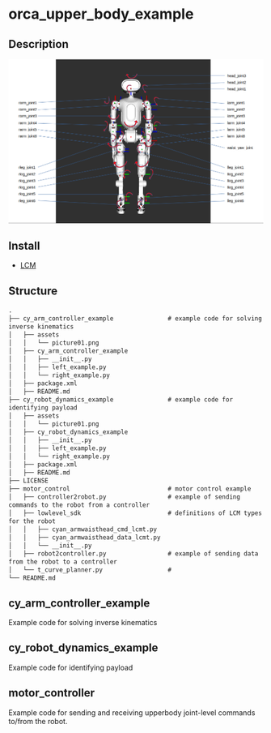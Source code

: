 # orca_upper_body_example

## Description

![](./assets/description.png)

## Install

- [LCM](https://lcm-proj.github.io/lcm/content/install-instructions.html)

## Structure

```text
.
├── cy_arm_controller_example               # example code for solving inverse kinematics 
│   ├── assets
│   │   └── picture01.png
│   ├── cy_arm_controller_example
│   │   ├── __init__.py
│   │   ├── left_example.py
│   │   └── right_example.py
│   ├── package.xml
│   ├── README.md
├── cy_robot_dynamics_example               # example code for identifying payload
│   ├── assets
│   │   └── picture01.png
│   ├── cy_robot_dynamics_example
│   │   ├── __init__.py
│   │   ├── left_example.py
│   │   └── right_example.py
│   ├── package.xml
│   ├── README.md
├── LICENSE     
├── motor_control                           # motor control example 
│   ├── controller2robot.py                 # example of sending commands to the robot from a controller
│   ├── lowlevel_sdk                        # definitions of LCM types for the robot
│   │   ├── cyan_armwaisthead_cmd_lcmt.py   
│   │   ├── cyan_armwaisthead_data_lcmt.py
│   │   └── __init__.py
│   ├── robot2controller.py                 # example of sending data from the robot to a controller
│   └── t_curve_planner.py                  # 
└── README.md
```

## cy_arm_controller_example

Example code for solving inverse kinematics

## cy_robot_dynamics_example

Example code for identifying payload

## motor_controller

Example code for sending and receiving upperbody joint-level commands to/from the robot.
